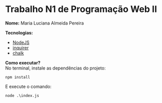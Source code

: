 # Trabalho N1 de Programação Web II

**Nome:** Maria Luciana Almeida Pereira

**Tecnologias:**
- [NodeJS](https://nodejs.org/pt-br/)
- [inquirer](https://www.npmjs.com/package/inquirer)
- [chalk](https://www.npmjs.com/package/chalk)

**Como executar?**<br>
No terminal, instale as dependências do projeto:
```console
npm install
```

E execute o comando:
```console
node .\index.js
```